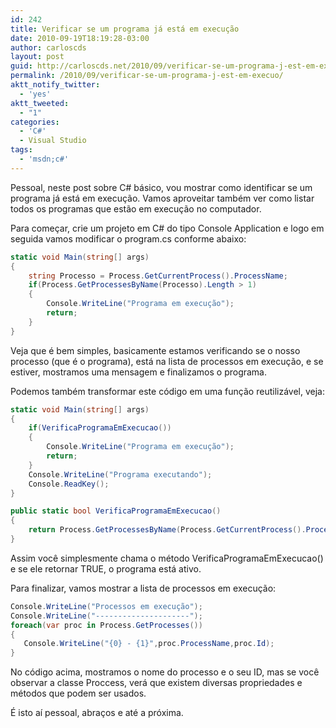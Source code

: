 ```yaml
---
id: 242
title: Verificar se um programa já está em execução
date: 2010-09-19T18:19:28-03:00
author: carloscds
layout: post
guid: http://carloscds.net/2010/09/verificar-se-um-programa-j-est-em-execuo/
permalink: /2010/09/verificar-se-um-programa-j-est-em-execuo/
aktt_notify_twitter:
  - 'yes'
aktt_tweeted:
  - "1"
categories:
  - 'C#'
  - Visual Studio
tags:
  - 'msdn;c#'
---
```

Pessoal, neste post sobre C# básico, vou mostrar como identificar se um programa já está em execução. Vamos aproveitar também ver como listar todos os programas que estão em execução no computador.

Para começar, crie um projeto em C# do tipo Console Application e logo em seguida vamos modificar o program.cs conforme abaixo:

```csharp
static void Main(string[] args)
{
    string Processo = Process.GetCurrentProcess().ProcessName;
    if(Process.GetProcessesByName(Processo).Length > 1)
    {
        Console.WriteLine("Programa em execução");
        return;
    }
}
```

Veja que é bem simples, basicamente estamos verificando se o nosso processo (que é o programa), está na lista de processos em execução, e se estiver, mostramos uma mensagem e finalizamos o programa.

Podemos também transformar este código em uma função reutilizável, veja:

```csharp
static void Main(string[] args)
{
    if(VerificaProgramaEmExecucao())
    {
        Console.WriteLine("Programa em execução");
        return;
    }
    Console.WriteLine("Programa executando");
    Console.ReadKey();
}

public static bool VerificaProgramaEmExecucao()
{
    return Process.GetProcessesByName(Process.GetCurrentProcess().ProcessName).Length > 1;
}
```

Assim você simplesmente chama o método VerificaProgramaEmExecucao() e se ele retornar TRUE, o programa está ativo.

Para finalizar, vamos mostrar a lista de processos em execução:

```csharp
Console.WriteLine("Processos em execução");
Console.WriteLine("---------------------");
foreach(var proc in Process.GetProcesses())
{
   Console.WriteLine("{0} - {1}",proc.ProcessName,proc.Id);
}
```

No código acima, mostramos o nome do processo e o seu ID, mas se você observar a classe Proccess, verá que existem diversas propriedades e métodos que podem ser usados.

É isto aí pessoal, abraços e até a próxima.
